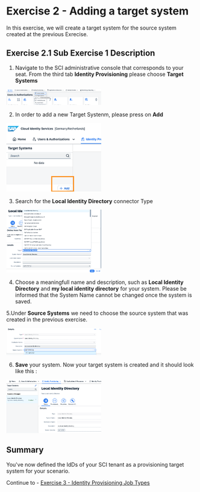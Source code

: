 # Exercise 2 - Adding a target system

In this exercise, we will create a target system for the source system created at the previous Exrecise. 

## Exercise 2.1 Sub Exercise 1 Description

1. Navigate to the SCI administrative console that corresponds to your seat. From the third tab **Identity Provisioning** please choose **Target Systems**

<img src="/exercises/ex2/images/21.png" width=50% height=50%>

2. In order to add a new Target Systenm, please press on **Add**

<img src="/exercises/ex2/images/22.png" width=50% height=50%>
   
3. Search for the **Local Identity Directory** connector Type

<img src="/exercises/ex2/images/23.png" width=50% height=50%>  

4. Choose a meaningfull name and description, such as **Local Identity Directory**  and **my local identity directory** for your system. Please be informed that the System Name cannot be changed once the system is saved.
   
5.Under **Source Systems** we need to choose the source system that was created in the previous exercise.

<img src="/exercises/ex2/images/25.png" width=50% height=50%>  

6. **Save** your system. Now your target system is created and it should look like this : 

<img src="/exercises/ex2/images/24.png" width=50% height=50%>


## Summary

You've now defined the IdDs of your SCI tenant as a provisioning target system for your scenario. 

Continue to - [Exercise 3 - Identity Provisioning Job Types](../ex3/README.md)
